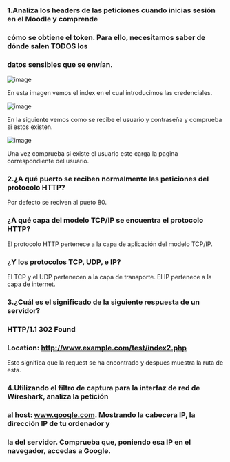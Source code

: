 ### 1.Analiza los headers de las peticiones cuando inicias sesión en el Moodle y comprende
### cómo se obtiene el token. Para ello, necesitamos saber de dónde salen TODOS los
### datos sensibles que se envían.

![image](https://github.com/anMarchena/despliegue-de-aplicaciones-web/assets/107402815/3f185088-049d-436c-9abe-3b74663eadf3)

En esta imagen vemos el index en el cual introducimos las credenciales.

![image](https://github.com/anMarchena/despliegue-de-aplicaciones-web/assets/107402815/da67b95b-cff3-42a2-ba31-f185aad4cd14)

En la siguiente vemos como se recibe el usuario y contraseña y comprueba si estos existen.

![image](https://github.com/anMarchena/despliegue-de-aplicaciones-web/assets/107402815/56946295-1b0d-460b-9f3b-69b816cd99f8)

Una vez comprueba si existe el usuario este carga la pagina correspondiente del usuario.

### 2.¿A qué puerto se reciben normalmente las peticiones del protocolo HTTP? 

Por defecto se reciven al pueto 80.

### ¿A qué capa del modelo TCP/IP se encuentra el protocolo HTTP? 

El protocolo HTTP pertenece a la capa de aplicación del modelo TCP/IP.

### ¿Y los protocolos TCP, UDP, e IP?

El TCP y el UDP pertenecen a la capa de transporte.
El IP pertenece a la capa de internet.

### 3.¿Cuál es el significado de la siguiente respuesta de un servidor?
### HTTP/1.1 302 Found
### Location: http://www.example.com/test/index2.php

Esto significa que la request se ha encontrado y despues muestra la ruta de esta.

### 4.Utilizando el filtro de captura para la interfaz de red de Wireshark, analiza la petición
### al host: www.google.com. Mostrando la cabecera IP, la dirección IP de tu ordenador y
### la del servidor. Comprueba que, poniendo esa IP en el navegador, accedas a Google.
